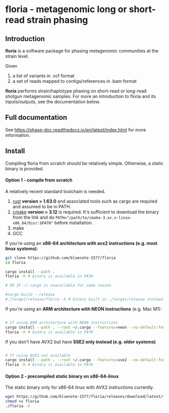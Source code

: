 # floria - metagenomic long or short-read strain phasing

## Introduction

**floria** is a software package for phasing metagenomic communities at the strain level.

Given 

1. a list of variants in .vcf format
2. a set of reads mapped to contigs/references in .bam format

**floria** performs strain/haplotype phasing on short-read or long-read shotgun metagenomic samples. For more an introduction to floria and its inputs/outputs, see the documentation below. 

## Full documentation

See https://phase-doc.readthedocs.io/en/latest/index.html for more information.

## Install 

Compiling floria from scratch should be relatively simple. Otherwise, a static binary is provided. 

#### Option 1 - compile from scratch

A relatively recent standard toolchain is needed.

1. [rust](https://www.rust-lang.org/tools/install) **version > 1.63.0** and associated tools such as cargo are required and assumed to be in PATH.
2. [cmake](https://cmake.org/download/) **version > 3.12** is required. It's sufficient to download the binary from the link and do `PATH="/path/to/cmake-3.xx.x-linux-x86_64/bin/:$PATH"` before installation. 
3. make 
4. GCC 

If you're using an **x86-64 architecture with avx2 instructions (e.g. most linux systems)**: 

```sh
git clone https://github.com/bluenote-1577/floria
cd floria

cargo install --path . 
floria -h # binary is available in PATH

# OR IF ~/.cargo is unavailable for some reason

#cargo build --release
#./target/release/floria -h # binary built in ./target/release instead.
```

If you're using an **ARM architecture with NEON instructions** (e.g. Mac M1): 

```sh

# If using ARM architecture with NEON instructions
cargo install --path . --root ~/.cargo --features=neon --no-default-features
floria -h # binary is available in PATH

```
If you don't have AVX2 but have **SSE2 only instead (e.g. older systems)** 

```sh

# If using AVX2 not available
cargo install --path . --root ~/.cargo --features=sse2 --no-default-features
floria -h # binary is available in PATH
```

#### Option 2 - precompiled static binary on **x86-64-linux**

The static binary only for x86-64 linux with AVX2 instructions currently. 

```sh
wget https://github.com/bluenote-1577/floria/releases/download/latest/floria
chmod +x floria
./floria -h
```
